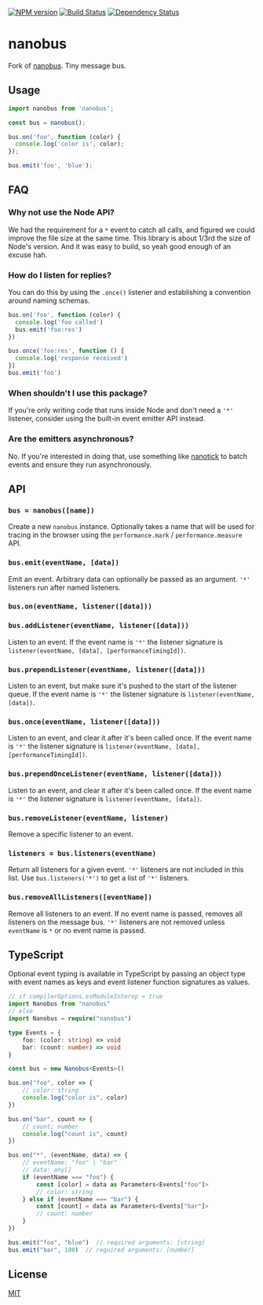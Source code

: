 [![NPM version][npm-image]][npm-url]
[![Build Status][build-image]][build-url]
[![Dependency Status][deps-image]][deps-url]

# nanobus

Fork of [nanobus]. Tiny message bus.

## Usage
```js
import nanobus from 'nanobus';

const bus = nanobus();

bus.on('foo', function (color) {
  console.log('color is', color);
});

bus.emit('foo', 'blue');
```

## FAQ
### Why not use the Node API?
We had the requirement for a `*` event to catch all calls, and figured we could
improve the file size at the same time. This library is about 1/3rd the size of
Node's version. And it was easy to build, so yeah good enough of an excuse hah.

### How do I listen for replies?
You can do this by using the `.once()` listener and establishing a convention
around naming schemas.

```js
bus.on('foo', function (color) {
  console.log('foo called')
  bus.emit('foo:res')
})

bus.once('foo:res', function () {
  console.log('response received')
})
bus.emit('foo')
```

### When shouldn't I use this package?
If you're only writing code that runs inside Node and don't need a `'*'`
listener, consider using the built-in event emitter API instead.

### Are the emitters asynchronous?
No. If you're interested in doing that, use something like
[nanotick](https://github.com/yoshuawuyts/nanotick) to batch events and ensure
they run asynchronously.

## API
### `bus = nanobus([name])`
Create a new `nanobus` instance. Optionally takes a name that will be used for
tracing in the browser using the `performance.mark` / `performance.measure`
API.

### `bus.emit(eventName, [data])`
Emit an event. Arbitrary data can optionally be passed as an argument. `'*'`
listeners run after named listeners.

### `bus.on(eventName, listener([data]))`
### `bus.addListener(eventName, listener([data]))`
Listen to an event. If the event name is `'*'` the listener signature is
`listener(eventName, [data], [performanceTimingId])`.

### `bus.prependListener(eventName, listener([data]))`
Listen to an event, but make sure it's pushed to the start of the listener
queue. If the event name is `'*'` the listener signature is
`listener(eventName, [data])`.

### `bus.once(eventName, listener([data]))`
Listen to an event, and clear it after it's been called once.  If the event
name is `'*'` the listener signature is
`listener(eventName, [data], [performanceTimingId])`.

### `bus.prependOnceListener(eventName, listener([data]))`
Listen to an event, and clear it after it's been called once.  If the event
name is `'*'` the listener signature is `listener(eventName, [data])`.

### `bus.removeListener(eventName, listener)`
Remove a specific listener to an event.

### `listeners = bus.listeners(eventName)`
Return all listeners for a given event. `'*'` listeners are not included in
this list. Use `bus.listeners('*')` to get a list of `'*'` listeners.

### `bus.removeAllListeners([eventName])`
Remove all listeners to an event. If no event name is passed, removes all
listeners on the message bus. `'*'` listeners are not removed unless
`eventName` is `*` or no event name is passed.

## TypeScript

Optional event typing is available in TypeScript by passing an object type with 
event names as keys and event listener function signatures as values.

```ts
// if compilerOptions.esModuleInterop = true
import Nanobus from "nanobus"
// else
import Nanobus = require("nanobus") 

type Events = {
    foo: (color: string) => void
    bar: (count: number) => void
}

const bus = new Nanobus<Events>()

bus.on("foo", color => {
    // color: string
    console.log("color is", color)
})

bus.on("bar", count => {
    // count: number
    console.log("count is", count)
})

bus.on("*", (eventName, data) => {
    // eventName: "foo" | "bar"
    // data: any[]
    if (eventName === "foo") {
        const [color] = data as Parameters<Events["foo"]>
        // color: string
    } else if (eventName === "bar") {
        const [count] = data as Parameters<Events["bar"]>
        // count: number
    }
})

bus.emit("foo", "blue")  // required arguments: [string]
bus.emit("bar", 100)  // required arguments: [number]
```

## License
[MIT](https://tldrlegal.com/license/mit-license)


[nanobus]: https://npmjs.org/package/nanobus

[npm-image]: https://img.shields.io/npm/v/@pirxpilot/nanobus
[npm-url]: https://npmjs.org/package/@pirxpilot/nanobus

[build-url]: https://github.com/pirxpilot/nanobus/actions/workflows/check.yaml
[build-image]: https://img.shields.io/github/actions/workflow/status/pirxpilot/nanobus/check.yaml?branch=main

[deps-image]: https://img.shields.io/librariesio/release/npm/@pirxpilot/nanobus
[deps-url]: https://libraries.io/npm/@pirxpilot%2Fnanobus
